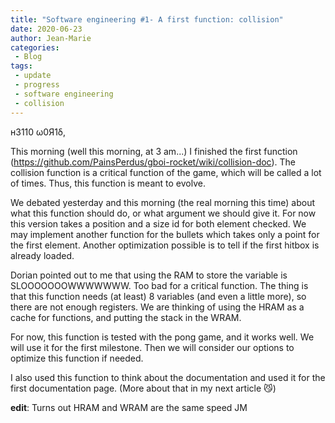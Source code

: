 ```yaml
---
title: "Software engineering #1- A first function: collision"
date: 2020-06-23
author: Jean-Marie
categories:
 - Blog
tags:
 - update
 - progress
 - software engineering
 - collision
---
```


н3110 ω0Я1δ,

This morning (well this morning, at 3 am...) I finished the first function (https://github.com/PainsPerdus/gboi-rocket/wiki/collision-doc). The collision function is a critical function of the game, which will be called a lot of times. Thus, this function is meant to evolve.

We debated yesterday and this morning (the real morning this time) about what this function should do, or what argument we should give it. For now this version takes a position and a size id for both element checked. We may implement another function for the bullets which takes only a point for the first element. Another optimization possible is to tell if the first hitbox is already loaded.

Dorian pointed out to me that using the RAM to store the variable is SLOOOOOOOWWWWWWW. Too bad for a critical function. The thing is that this function needs (at least) 8 variables (and even a little more), so there are not enough registers. We are thinking of using the HRAM as a cache for functions, and putting the stack in the WRAM.

For now, this function is tested with the pong game, and it works well. We will use it for the first milestone. Then we will consider our options to optimize this function if needed.

I also used this function to think about the documentation and used it for the first documentation page. (More about that in my next article :smirk_cat:)

**edit**: Turns out HRAM and WRAM are the same speed
JM
